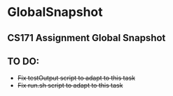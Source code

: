 # GlobalSnapshot
CS171 Assignment Global Snapshot
---

## TO DO:
  * ~~Fix testOutput script to adapt to this task~~
  * ~~Fix run.sh script to adapt to this task~~
